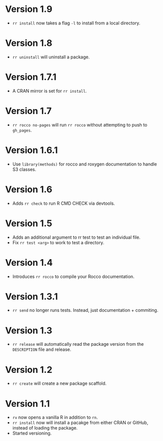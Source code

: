 # Version 1.9

* `rr install` now takes a flag `-l` to install from a local directory.

# Version 1.8

* `rr uninstall` will uninstall a package.

# Version 1.7.1

* A CRAN mirror is set for `rr install`.

# Version 1.7

* `rr rocco no-pages` will run `rr rocco` without attempting to push to `gh_pages`.

# Version 1.6.1

* Use `library(methods)` for rocco and roxygen documentation to handle S3 classes.

# Version 1.6
* Adds `rr check` to run R CMD CHECK via devtools.

# Version 1.5
* Adds an additional argument to rr test to test an individual file.
* Fix `rr test <arg>` to work to test a directory.

# Version 1.4

* Introduces `rr rocco` to compile your Rocco documentation.

# Version 1.3.1

* `rr send` no longer runs tests.  Instead, just documentation + commiting.

# Version 1.3

* `rr release` will automatically read the package version from the `DESCRIPTION` file and release.

# Version 1.2

* `rr create` will create a new package scaffold.

# Version 1.1

* `rv` now opens a vanilla R in addition to `rn`.
* `rr install` now will install a pacakge from either CRAN or GitHub, instead of loading the package.
* Started versioning.

